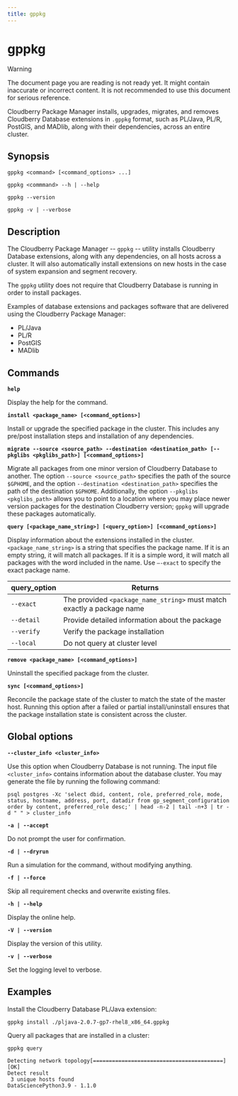 ```yaml
---
title: gppkg
---
```


# gppkg

> [!WARNING]
> The document page you are reading is not ready yet. It might contain inaccurate or incorrect content. It is not recommended to use this document for serious reference.

Cloudberry Package Manager installs, upgrades, migrates, and removes Cloudberry Database extensions in `.gppkg` format, such as PL/Java, PL/R, PostGIS, and MADlib, along with their dependencies, across an entire cluster.

## Synopsis

```shell
gppkg <command> [<command_options> ...] 

gppkg <commmand> --h | --help

gppkg --version

gppkg -v | --verbose
```

## Description

The Cloudberry Package Manager -- `gppkg` -- utility installs Cloudberry Database extensions, along with any dependencies, on all hosts across a cluster. It will also automatically install extensions on new hosts in the case of system expansion and segment recovery.

The `gppkg` utility does not require that Cloudberry Database is running in order to install packages.

Examples of database extensions and packages software that are delivered using the Cloudberry Package Manager:

- PL/Java
- PL/R
- PostGIS
- MADlib

## Commands

**`help`**

Display the help for the command.

**`install <package_name> [<command_options>]`**

Install or upgrade the specified package in the cluster. This includes any pre/post installation steps and installation of any dependencies.

**`migrate --source <source_path> --destination <destination_path> [--pkglibs <pkglibs_path>] [<command_options>]`**

Migrate all packages from one minor version of Cloudberry Database to another. The option `--source <source_path>` specifies the path of the source `$GPHOME`, and the option `--destination <destination_path>` specifies the path of the destination `$GPHOME`. Additionally, the option `--pkglibs <pkglibs_path>` allows you to point to a location where you may place newer version packages for the destination Cloudberry version; `gppkg` will upgrade these packages automatically. 

**`query [<package_name_string>] [<query_option>] [<command_options>]`**

Display information about the extensions installed in the cluster. `<package_name_string>` is a string that specifies the package name. If it is an empty string, it will match all packages. If it is a simple word, it will match all packages with the word included in the name. Use `–-exact` to specify the exact package name.

|query_option|Returns|
|-------------|-------|
|`--exact`|The provided `<package_name_string>` must match exactly a package name|
|`--detail`|Provide detailed information about the package|
|`--verify`|Verify the package installation|
|`--local`|Do not query at cluster level|

**`remove <package_name> [<command_options>]`**

Uninstall the specified package from the cluster. 

**`sync [<command_options>]`**

Reconcile the package state of the cluster to match the state of the master host. Running this option after a failed or partial install/uninstall ensures that the package installation state is consistent across the cluster.

## Global options

**`--cluster_info <cluster_info>`**

Use this option when Cloudberry Database is not running. The input file `<cluster_info>` contains information about the database cluster. You may generate the file by running the following command:

```shell
psql postgres -Xc 'select dbid, content, role, preferred_role, mode, status, hostname, address, port, datadir from gp_segment_configuration order by content, preferred_role desc;' | head -n-2 | tail -n+3 | tr -d " " > cluster_info
```

**`-a | --accept`**

Do not prompt the user for confirmation.

**`-d | --dryrun`**

Run a simulation for the command, without modifying anything.

**`-f | --force`**

Skip all requirement checks and overwrite existing files.

**`-h | --help`**

Display the online help.

**`-V | --version`**

Display the version of this utility.

**`-v | --verbose`**

Set the logging level to verbose.

## Examples

Install the Cloudberry Database PL/Java extension:

```shell
gppkg install ./pljava-2.0.7-gp7-rhel8_x86_64.gppkg
```

Query all packages that are installed in a cluster:

```shell
gppkg query

Detecting network topology[=========================================] [OK] 
Detect result 
 3 unique hosts found 
DataSciencePython3.9 - 1.1.0 
```
